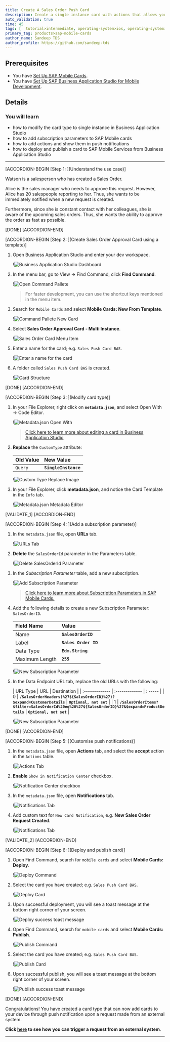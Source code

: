 ```yaml
---
title: Create A Sales Order Push Card
description: Create a single instance card with actions that allows you to send the card by triggering a push notification from an external system.
auto_validation: true
time: 45
tags: [  tutorial>intermediate, operating-system>ios, operating-system>android, topic>mobile, products>sap-business-technology-platform, products>sap-mobile-services, products>sap-business-application-studio]
primary_tag: products>sap-mobile-cards
author_name: Sandeep TDS
author_profile: https://github.com/sandeep-tds
---
```


## Prerequisites
- You have [Set Up SAP Mobile Cards](cp-mobile-cards-setup).
- You have [Set Up SAP Business Application Studio for Mobile Development](cp-mobile-bas-setup).

## Details
### You will learn
  - how to modify the card type to single instance in Business Application Studio
  - how to add subscription parameters to SAP Mobile cards
  - how to add actions and show them in push notifications
  - how to deploy and publish a card to SAP Mobile Services from Business Application Studio

---

[ACCORDION-BEGIN [Step 1: ](Understand the use case)]

Watson is a salesperson who has created a Sales Order.

Alice is the sales manager who needs to approve this request. However, Alice has 20 salespeople reporting to her. Thus, she wants to be immediately notified when a new request is created.

Furthermore, since she is constant contact with her colleagues, she is aware of the upcoming sales orders. Thus, she wants the ability to approve the order as fast as possible.


[DONE]
[ACCORDION-END]

[ACCORDION-BEGIN [Step 2: ](Create Sales Order Approval Card using a template)]

1. Open Business Application Studio and enter your dev workspace.

    !![Business Application Studio Dashboard](img_2_1.png)

2. In the menu bar, go to View &rarr; Find Command, click **Find Command**.

    !![Open Command Pallete](img_2_2.png)

    > For faster development, you can use the shortcut keys mentioned in the menu item.

3. Search for `Mobile Cards` and select **Mobile Cards: New From Template**.

    !![Command Pallete New Card](img_2_3.png)

4. Select **Sales Order Approval Card - Multi Instance**.

    !![Sales Order Card Menu Item](img_2_4.png)

5. Enter a name for the card; e.g. `Sales Push Card BAS`.

    !![Enter a name for the card](img_2_5.png)

6. A folder called `Sales Push Card BAS` is created.

    !![Card Structure](img_2_6.png)

[DONE]
[ACCORDION-END]

[ACCORDION-BEGIN [Step 3: ](Modify card type)]

1. In your File Explorer, right click on **`metadata.json`**, and select Open With &rarr; Code Editor.

    !![Metadata.json Open With](img_3_1.png)

    > [Click here to learn more about editing a card in Business Application Studio](https://help.sap.com/doc/f53c64b93e5140918d676b927a3cd65b/Cloud/en-US/docs-en/guides/getting-started/mck/mck-development-bas.html)

2. **Replace** the `CustomType` attribute:

    |  Old Value  | New Value |
    |  :------------- | :------------- |
    | `Query` | **`SingleInstance`**|

    !![Custom Type Replace Image](img_3_2.png)

3. In your File Explorer, click **metadata.json**, and notice the Card Template in the `Info` tab.

    !![Metadata.json Metadata Editor](img_3_3.png)

[VALIDATE_1]
[ACCORDION-END]

[ACCORDION-BEGIN [Step 4: ](Add a subscription parameter)]

1. In the `metadata.json` file, open **URLs** tab.

    !![URLs Tab](img_4_1.png)

2. **Delete** the `SalesOrderId` parameter in the Parameters table.

    !![Delete SalesOrderId Parameter](img_4_2.png)

3. In the *Subscription Parameter* table, add a new subscription.

    !![Add Subscription Parameter](img_4_3.png)

    > [Click here to learn more about Subscription Parameters in SAP Mobile Cards.](https://help.sap.com/doc/f53c64b93e5140918d676b927a3cd65b/Cloud/en-US/docs-en/guides/getting-started/mck/mck-development-features.html#subscription-parameters)


4. Add the following details to create a new Subscription Parameter: `SalesOrderID`.

    |  Field Name     | Value |
    |  :------------- | :------------- |
    |  Name           | **`SalesOrderID`** |
    |  Label           | **`Sales Order ID`** |
    |  Data Type    | **`Edm.String`** |
    |  Maximum Length | **`255`** |

    !![New Subscription Parameter](img_4_4.png)

5. In the Data Endpoint URL tab, replace the old URLs with the following:

    |  URL Type     |  URL | Destination |
    |  :------------- | :------------- | : ----- |
    |  0           | **`/SalesOrderHeaders(%27${SalesOrderID}%27)?$expand=CustomerDetails`** |  **`Optional, not set`** |
    |  1           | **`/SalesOrderItems?$filter=SalesOrderId%20eq%20%27${SalesOrderID}%27&$expand=ProductDetails`** | **`Optional, not set`** |

    !![New Subscription Parameter](img_4_5.png)

[DONE]
[ACCORDION-END]


[ACCORDION-BEGIN [Step 5: ](Customise push notifications)]

1. In the `metadata.json` file, open **Actions** tab, and select the **accept** action in the `Actions` table.

    !![Actions Tab](img_5_1.png)

2. **Enable** `Show in Notification Center` checkbox.

    !![Notification Center checkbox](img_5_2.png)

3. In the `metadata.json` file, open **Notifications** tab.

    !![Notifications Tab](img_5_3.png)

4. Add custom text for `New Card Notification`, e.g. **New Sales Order Request Created**.

    !![Notifications Tab](img_5_4.png)

[VALIDATE_2]
[ACCORDION-END]

[ACCORDION-BEGIN [Step 6: ](Deploy and publish card)]

1. Open Find Command, search for `mobile cards` and select **Mobile Cards: Deploy**.

    !![Deploy Command](img_6_1.png)

2. Select the card you have created; e.g. `Sales Push Card BAS`.

    !![Deploy Card](img_6_2.png)

3. Upon successful deployment, you will see a toast message at the bottom right corner of your screen.

    !![Deploy success toast message](img_6_3.png)

4. Open Find Command, search for `mobile cards` and select **Mobile Cards: Publish**.

    !![Publish Command](img_6_4.png)

5. Select the card you have created; e.g. `Sales Push Card BAS`.

    !![Publish Card](img_6_5.png)

6. Upon successful publish, you will see a toast message at the bottom right corner of your screen.

    !![Publish success toast message](img_6_6.png)

[DONE]
[ACCORDION-END]

Congratulations! You have created a card type that can now add cards to your device through push notification upon a request made from an external system.

**Click [here](cp-mobile-cards-push-sales-card) to see how you can trigger a request from an external system**.

---
